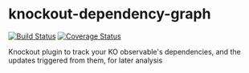 knockout-dependency-graph
=========================
[![Build Status](https://travis-ci.org/pimterry/knockout-dependency-graph.png)](https://travis-ci.org/pimterry/knockout-dependency-graph)
[![Coverage Status](https://coveralls.io/repos/pimterry/knockout-dependency-graph/badge.png?branch=master)](https://coveralls.io/r/pimterry/knockout-dependency-graph?branch=master)


Knockout plugin to track your KO observable's dependencies, and the updates triggered from them, for later analysis
